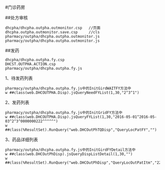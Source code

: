#门诊药房


##处方审核

	dhcpha/dhcpha.outpha.outmonitor.csp   //页面
	dhcpha.outpha.outmonitor.save.csp     //cls
	pharmacy/outpha/dhcpha.outpha.outmonitor.js
	pharmacy/outpha/dhcpha.outpha.outmonitor.js

##发药

	dhcpha/dhcpha.outpha.fy.csp   
	DHCST.OUTPHA.ACTION.csp
	pharmacy/outpha/dhcpha.outpha.fy.js


1、待发药列表

	pharmacy/outpha/dhcpha.outpha.fy.js中的InitGirdWAITFY方法中
	w ##class(web.DHCOUTPHA.Disp).jsQueryNeedFYList(1,30,"2^3^1")


2、发药列表

	pharmacy/outpha/dhcpha.outpha.fy.js中的InitGridFY方法中
	w ##class(web.DHCOUTPHA.Disp).jsQueryFYList(1,30,"2016-05-01^2016-05-03^2^3^0000000222^^^^^")
	w ##class(%ResultSet).RunQuery("web.DHCOutPhTQDisp","QueryLocPatFY","")


3、药品详细列表

	pharmacy/outpha/dhcpha.outpha.fy.js中的InitGirdFYDetail方法中
	w ##class(web.DHCOutPhDisp).jsQueryDispListDetail(1,30,"")
	w ##class(%ResultSet).RunQuery("web.DHCOutPhDisp","QueryLocOutPatItm","22","378218","378218","O181108000002","30")

